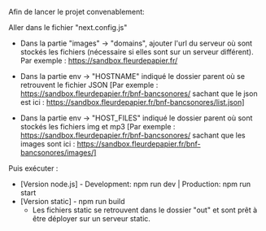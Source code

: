 Afin de lancer le projet convenablement:


Aller dans le fichier "next.config.js"


- Dans la partie "images" -> "domains", ajouter l'url du serveur où sont stockés les fichiers (nécessaire si elles sont sur un serveur différent). Par exemple : https://sandbox.fleurdepapier.fr/

- Dans la partie env -> "HOSTNAME" indiqué le dossier parent où se retrouvent le fichier JSON [Par exemple : https://sandbox.fleurdepapier.fr/bnf-bancsonores/ sachant que le json est ici : https://sandbox.fleurdepapier.fr/bnf-bancsonores/list.json]
- Dans la partie env -> "HOST_FILES" indiqué le dossier parent où sont stockés les fichiers img et mp3 [Par exemple : https://sandbox.fleurdepapier.fr/bnf-bancsonores/ sachant que les images sont ici : https://sandbox.fleurdepapier.fr/bnf-bancsonores/images/]


Puis exécuter :

- [Version node.js] - Development: npm run dev | Production: npm run start
- [Version static] - npm run build
    - Les fichiers static se retrouvent dans le dossier "out" et sont prêt à être déployer sur un serveur static.
